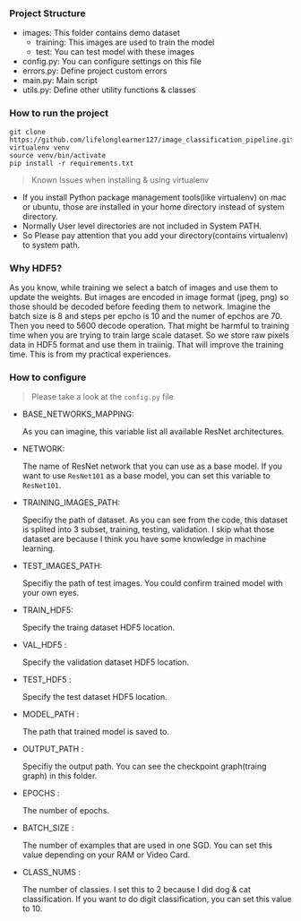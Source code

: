 ### Project Structure

- images: This folder contains demo dataset
  - training: This images are used to train the model
  - test: You can test model with these images
- config.py: You can configure settings on this file
- errors.py: Define project custom errors
- main.py: Main script
- utils.py: Define other utility functions & classes

### How to run the project

```
git clone https://github.com/lifelonglearner127/image_classification_pipeline.git
virtualenv venv
source venv/bin/activate
pip install -r requirements.txt
```

> Known Issues when installing & using virtualenv

- If you install Python package management tools(like virtualenv) on mac or ubuntu, those are installed in your home directory instead of system directory.
- Normally User level directories are not included in System PATH.
- So Please pay attention that you add your directory(contains virtualenv) to system path.

### Why HDF5?

As you know, while training we select a batch of images and use them to update the weights.
But images are encoded in image format (jpeg, png) so those should be decoded before feeding them to network.
Imagine the batch size is 8 and steps per epcho is 10 and the numer of epchos are 70.
Then you need to 5600 decode operation. That might be harmful to training time when you are trying to train large scale dataset.
So we store raw pixels data in HDF5 format and use them in traiinig. That will improve the training time. This is from my practical experiences.

### How to configure

> Please take a look at the `config.py` file

- BASE_NETWORKS_MAPPING:

  As you can imagine, this variable list all available ResNet architectures.

- NETWORK:

  The name of ResNet network that you can use as a base model. If you want to use `ResNet101` as a base model, you can set this variable to `ResNet101`.

- TRAINING_IMAGES_PATH:

  Specifiy the path of dataset. As you can see from the code, this dataset is splited into 3 subset, training, testing, validation. I skip what those dataset are because I think you have some knowledge in machine learning.

- TEST_IMAGES_PATH:

  Specifiy the path of test images. You could confirm trained model with your own eyes.

- TRAIN_HDF5:

  Specify the traing dataset HDF5 location.

- VAL_HDF5 :

  Specify the validation dataset HDF5 location.

- TEST_HDF5 :

  Specify the test dataset HDF5 location.

- MODEL_PATH :

  The path that trained model is saved to.

- OUTPUT_PATH :

  Specifiy the output path. You can see the checkpoint graph(traing graph) in this folder.

- EPOCHS :

  The number of epochs.

- BATCH_SIZE :

  The number of examples that are used in one SGD. You can set this value depending on your RAM or Video Card.

- CLASS_NUMS :

  The number of classies. I set this to 2 because I did dog & cat classification.
  If you want to do digit classification, you can set this value to 10.
